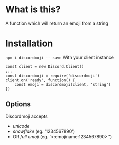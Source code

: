 # What is this?
A function which will return an emoji from a string

# Installation
`npm i discordmoji -- save`
With your client instance
```
const client = new Discord.Client()
...
const discordmoji = require('discordmoji')
client.on('ready', function() {
    const emoji = discordmoji(client, 'string')
})
``` 

## Options
Discordmoji accepts
* *unicode*
* *snowflake* (eg. '1234567890')
* OR *full emoji* (eg. '<:emojiname:1234567890>'')